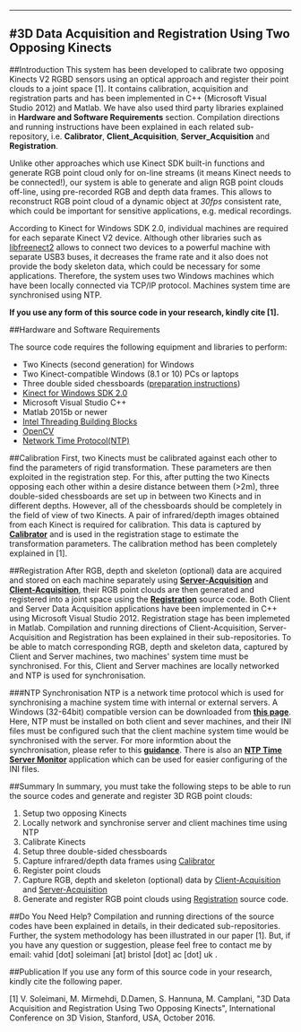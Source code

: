 -----------------------------------------------
#3D Data Acquisition and Registration Using Two Opposing Kinects
-----------------------------------------------

##Introduction
This system has been developed to calibrate two opposing Kinects V2 RGBD sensors using an optical approach and register their point clouds to a joint space [1]. It contains calibration, acquisition and registration parts and has been implemented in C++ (Microsoft Visual Studio 2012) and Matlab. We have also used third party libraries explained in **Hardware and Software Requirements** section. Compilation directions and running instructions have been explained in each related sub-repository, i.e. **Calibrator**, **Client_Acquisition**, **Server_Acquisition** and **Registration**.

Unlike other approaches which use Kinect SDK built-in functions and generate RGB point cloud only for on-line streams (it means Kinect needs to be connected!), our system is able to generate and align RGB point clouds off-line, using pre-recorded RGB and depth data frames. This allows to reconstruct RGB point cloud of a dynamic object at _30fps_ consistent rate, which could be important for sensitive applications, e.g. medical recordings.

According to Kinect for Windows SDK 2.0, individual machines are required for each separate Kinect V2 device. Although other libraries such as [libfreenect2](https://github.com/OpenKinect/libfreenect2) allows to connect two devices to a powerful machine with separate USB3 buses, it decreases the frame rate and it also does not provide the body skeleton data, which could be necessary for some applications. Therefore, the system uses two Windows machines which have been locally connected via TCP/IP protocol. Machines system time are synchronised using NTP.

**If you use any form of this source code in your research, kindly cite [1].**

##Hardware and Software Requirements

The source code requires the following equipment and libraries to perform:

+ Two Kinects (second generation) for Windows
+ Two Kinect-compatible Windows (8.1 or 10) PCs or laptops
+ Three double sided chessboards ([preparation instructions](https://github.com/BristolVisualPFT/3D_Data_Acquisition_Registration_Using_Kinects/tree/master/Double_opposing_Kinects/Double_sided_chessboard))
+ [Kinect for Windows SDK 2.0](https://www.microsoft.com/en-gb/download/details.aspx?id=44561)
+ Microsoft Visual Studio C++
+ Matlab 2015b or newer
+ [Intel Threading Building Blocks](https://www.threadingbuildingblocks.org/software-release/tbb4320140724oss)
+ [OpenCV](https://github.com/opencv/opencv)
+ [Network Time Protocol(NTP)](https://github.com/ntp-project/ntp)


##Calibration
First, two Kinects must be calibrated against each other to find the parameters of rigid transformation. These parameters are then exploited in the registration step. For this, after putting the two Kinects opposing each other within a desire distance between them (>2m), three double-sided chessboards are set up in between two Kinects and in different depths. However, all of the chessboards should be completely in the field of view of two Kinects. A pair of infrared/depth images obtained from each Kinect is required for calibration. This data is captured by [**Calibrator**](https://github.com/BristolVisualPFT/3D_Data_Acquisition_Registration_Using_Kinects/tree/master/Double_opposing_Kinects/Calibrator) and is used in the registration stage to estimate the transformation parameters. The calibration method has been completely explained in [1]. 

##Registration
After RGB, depth and skeleton (optional) data are acquired and stored on each machine separately using [**Server-Acquisition**](https://github.com/BristolVisualPFT/3D_Data_Acquisition_Registration_Using_Kinects/tree/master/Double_opposing_Kinects/Server_Acquisition) and [**Client-Acquisition**](https://github.com/BristolVisualPFT/3D_Data_Acquisition_Registration_Using_Kinects/tree/master/Double_opposing_Kinects/Client_Acquisition), their RGB point clouds are then generated and registered into a joint space using the [**Registration**](https://github.com/BristolVisualPFT/3D_Data_Acquisition_Registration_Using_Kinects/tree/master/Double_opposing_Kinects/Registration) source code. Both Client and Server Data Acquisition applications have been implemented in C++ using Microsoft Visual Studio 2012. Registration stage has been implemeted in Matlab. Compilation and running directions of Client-Acquisition, Server-Acquisition and Registration has been explained in their sub-repositories. To be able to match corresponding RGB, depth and skeleton data, captured by Client and Server machines, two machines' system time must be synchronised. For this, Client and Server machines are locally networked and NTP is used for synchronisation.

###NTP Synchronisation
NTP is a network time protocol which is used for synchronising a machine system time with internal or external servers. A Windows (32-64bit) compatible version can be downloaded from [**this page**](https://www.meinbergglobal.com/english/sw/ntp.htm). Here, NTP must be installed on both client and sever machines, and their INI files must be configured such that the client machine system time would be synchronised with the server. For more informtion about the synchronisation, please refer to this [**guidance**](https://www.meinbergglobal.com/english/sw/readme-ntpinstaller.htm). There is also an [**NTP Time Server Monitor**](https://www.meinbergglobal.com/english/sw/ntp-server-monitor.htm) application which can be used for easier configuring of the INI files.


##Summary
In summary, you must take the following steps to be able to run the source codes and generate and register 3D RGB point clouds:

1. Setup two opposing Kinects
2. Locally network and synchronise server and client machines time using NTP
3. Calibrate Kinects
  1. Setup three double-sided chessboards
  2. Capture infrared/depth data frames using [Calibrator](https://github.com/BristolVisualPFT/3D_Data_Acquisition_Registration_Using_Kinects/tree/master/Double_opposing_Kinects/Calibrator)
4. Register point clouds
 1. Capture RGB, depth and skeleton (optional) data by [Client-Acquisition](https://github.com/BristolVisualPFT/3D_Data_Acquisition_Registration_Using_Kinects/tree/master/Double_opposing_Kinects/Client_Acquisition) and [Server-Acquisition](https://github.com/BristolVisualPFT/3D_Data_Acquisition_Registration_Using_Kinects/tree/master/Double_opposing_Kinects/Server_Acquisition)
 2. Generate and register RGB point clouds using [Registration](https://github.com/BristolVisualPFT/3D_Data_Acquisition_Registration_Using_Kinects/tree/master/Double_opposing_Kinects/Registration) source code.

##Do You Need Help?
Compilation and running directions of the source codes have been explained in details, in their dedicated sub-repositories. Further, the system methodology has been illustrated in our paper [1]. But, if you have any question or suggestion, please feel free to contact me by email: vahid [dot] soleimani [at] bristol [dot] ac [dot] uk .


##Publication
If you use any form of this source code in your research, kindly cite the following paper.

[1] V. Soleimani, M. Mirmehdi, D.Damen, S. Hannuna, M. Camplani, "3D Data Acquisition and Registration Using Two Opposing Kinects", International Conference on 3D Vision, Stanford, USA, October 2016.

